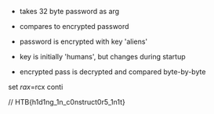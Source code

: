 - takes 32 byte password as arg

- compares to encrypted password

- password is encrypted with key 'aliens'

- key is initially 'humans', but changes during startup

- encrypted pass is decrypted and compared byte-by-byte

set $rax=$rcx
conti

// HTB{h1d1ng_1n_c0nstruct0r5_1n1t}

